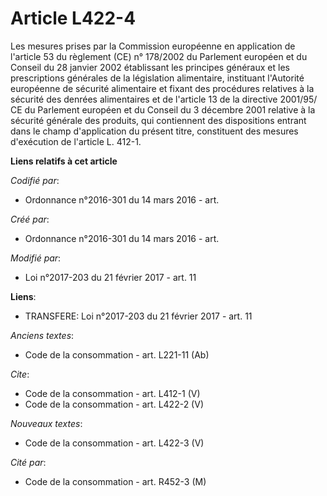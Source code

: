 # Article L422-4

Les mesures prises par la Commission européenne en application de l'article 53 du règlement (CE) n° 178/2002 du Parlement
européen et du Conseil du 28 janvier 2002 établissant les principes généraux et les prescriptions générales de la législation
alimentaire, instituant l'Autorité européenne de sécurité alimentaire et fixant des procédures relatives à la sécurité des
denrées alimentaires et de l'article 13 de la directive 2001/95/ CE du Parlement européen et du Conseil du 3 décembre 2001
relative à la sécurité générale des produits, qui contiennent des dispositions entrant dans le champ d'application du présent
titre, constituent des mesures d'exécution de l'article L. 412-1.

**Liens relatifs à cet article**

_Codifié par_:

  - Ordonnance n°2016-301 du 14 mars 2016 - art.

_Créé par_:

  - Ordonnance n°2016-301 du 14 mars 2016 - art.

_Modifié par_:

  - Loi n°2017-203 du 21 février 2017 - art. 11

**Liens**:

  - TRANSFERE: Loi n°2017-203 du 21 février 2017 - art. 11

_Anciens textes_:

  - Code de la consommation - art. L221-11 (Ab)

_Cite_:

  - Code de la consommation - art. L412-1 (V)
  - Code de la consommation - art. L422-2 (V)

_Nouveaux textes_:

  - Code de la consommation - art. L422-3 (V)

_Cité par_:

  - Code de la consommation - art. R452-3 (M)
